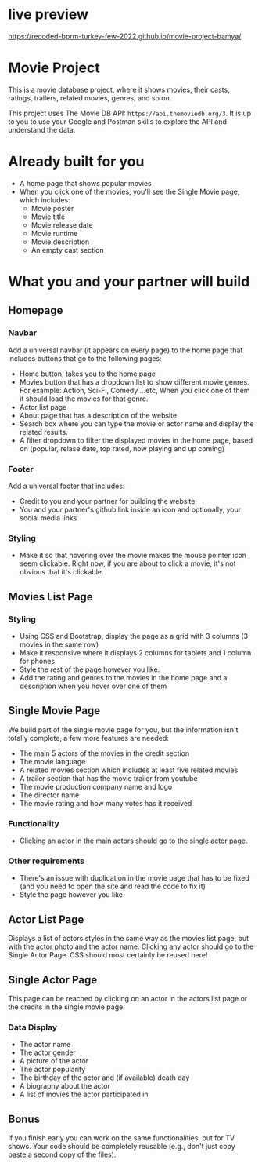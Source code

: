 # live preview 
https://recoded-bprm-turkey-few-2022.github.io/movie-project-bamya/


# Movie Project
This is a movie database project, where it shows movies, their casts, ratings, trailers, related movies, genres, and so on.

This project uses The Movie DB API: `https://api.themoviedb.org/3`. It is up to
you to use your Google and Postman skills to explore the API and understand the
data.

# Already built for you
- A home page that shows popular movies
- When you click one of the movies, you'll see the Single Movie page, which includes:
    - Movie poster
    - Movie title
    - Movie release date
    - Movie runtime
    - Movie description
    - An empty cast section

# What you and your partner will build

## Homepage

### Navbar
Add a universal navbar (it appears on every page) to the home page that includes
buttons that go to the following pages:

- Home button, takes you to the home page
- Movies button that has a dropdown list to show different movie genres. For
  example: Action, Sci-Fi, Comedy ...etc, When you click one of them it should
  load the movies for that genre.
- Actor list page
- About page that has a description of the website
- Search box where you can type the movie or actor name and display the
related results.
- A filter dropdown to filter the displayed movies in the home page, based
on (popular, relase date, top rated, now playing and up coming) 

### Footer
Add a universal footer that includes:

- Credit to you and your partner for building the website, 
- You and your partner's github link inside an icon and optionally, your social
  media links

### Styling

- Make it so that hovering over the movie makes the mouse pointer icon seem
  clickable. Right now, if you are about to click a movie, it's not obvious that
  it's clickable.

## Movies List Page

### Styling

- Using CSS and Bootstrap, display the page as a grid with 3 columns (3 movies
  in the same row)
- Make it responsive where it displays 2 columns for tablets and 1 column for
  phones
- Style the rest of the page however you like.
- Add the rating and genres to the movies in the home page and a description
  when you hover over one of them

## Single Movie Page
We build part of the single movie page for you, but the information isn't
totally complete, a few more features are needed:

- The main 5 actors of the movies in the credit section
- The movie language
- A related movies section which includes at least five related movies
- A trailer section that has the movie trailer from youtube
- The movie production company name and logo
- The director name 
- The movie rating and how many votes has it received

### Functionality
- Clicking an actor in the main actors should go to the single actor page.

### Other requirements
- There's an issue with duplication in the movie page that has to be fixed (and
  you need to open the site and read the code to fix it)
- Style the page however you like

## Actor List Page
Displays a list of actors styles in the same way as the movies list page, but
with the actor photo and the actor name. Clicking any actor should go to the
Single Actor Page. CSS should most certainly be reused here!

## Single Actor Page
This page can be reached by clicking on an actor in the actors list page or the
credits in the single movie page.

### Data Display
- The actor name
- The actor gender
- A picture of the actor
- The actor popularity
- The birthday of the actor and (if available) death day
- A biography about the actor
- A list of movies the actor participated in

## Bonus
If you finish early you can work on the same functionalities, but for TV shows.
Your code should be completely reusable (e.g., don't just copy paste a second
copy of the files).
